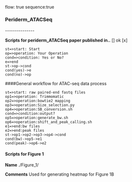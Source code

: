 flow: true
sequence:true
### Periderm_ATACSeq

---------------　

**Scripts for periderm_ATACSeq paper published in..**
[] ok
[x]

```flow
st=>start: Start
op=>operation: Your Operation
cond=>condition: Yes or No?
e=>end
st->op->cond
cond(yes)->e
cond(no)->op
```


####General workflow for ATAC-seq data process

```flow
st=>start: raw paired-end fastq files
op1=>operation: Trimmomatic
op2=>operation:bowtie2 mapping
op3=>operation:Size_selection.py
op4=>operation:SB_conversion.sh
cond=>condition:output?
op5=>operation:generate_bw.sh
op6=>operation:shift_and_peak_calling.sh
e1=>end:bw files
e2=>end:peak files
st->op1->op2->op3->op4->cond
cond(bw)->op5->e1
cond(peak)->op6->e2
```

#### Scripts for Figure 1

**Name** ./Figure_1/

**Comments** Used for generating heatmap for Figure 1B


